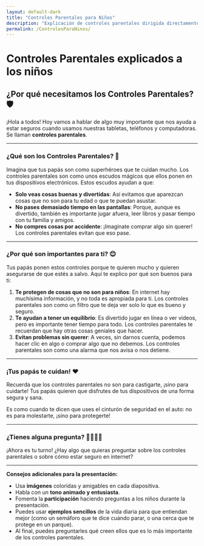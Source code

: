 ```yaml
---
layout: default-dark
title: "Controles Parentales para Niños"
description: "Explicación de controles parentales dirigida directamente a niños, con lenguaje sencillo y amigable"
permalink: /ControlesParaNinos/
---
```


# Controles Parentales explicados a los niños

## ¿Por qué necesitamos los Controles Parentales? 🛡️

¡Hola a todos! Hoy vamos a hablar de algo muy importante que nos ayuda a estar seguros cuando usamos nuestras tabletas, teléfonos y computadoras. Se llaman **controles parentales**.

---

### ¿Qué son los Controles Parentales? 🤔

Imagina que tus papás son como superhéroes que te cuidan mucho. Los controles parentales son como unos escudos mágicos que ellos ponen en tus dispositivos electrónicos. Estos escudos ayudan a que:

* **Solo veas cosas buenas y divertidas**: Así evitamos que aparezcan cosas que no son para tu edad o que te puedan asustar.
* **No pases demasiado tiempo en las pantallas**: Porque, aunque es divertido, también es importante jugar afuera, leer libros y pasar tiempo con tu familia y amigos.
* **No compres cosas por accidente**: ¡Imagínate comprar algo sin querer! Los controles parentales evitan que eso pase.

---

### ¿Por qué son importantes para ti? 😊

Tus papás ponen estos controles porque te quieren mucho y quieren asegurarse de que estés a salvo. Aquí te explico por qué son buenos para ti:

1.  **Te protegen de cosas que no son para niños**: En internet hay muchísima información, y no toda es apropiada para ti. Los controles parentales son como un filtro que te deja ver solo lo que es bueno y seguro.
2.  **Te ayudan a tener un equilibrio**: Es divertido jugar en línea o ver videos, pero es importante tener tiempo para todo. Los controles parentales te recuerdan que hay otras cosas geniales que hacer.
3.  **Evitan problemas sin querer**: A veces, sin darnos cuenta, podemos hacer clic en algo o comprar algo que no debemos. Los controles parentales son como una alarma que nos avisa o nos detiene.

---

### ¡Tus papás te cuidan! ❤️

Recuerda que los controles parentales no son para castigarte, ¡sino para cuidarte! Tus papás quieren que disfrutes de tus dispositivos de una forma segura y sana.

Es como cuando te dicen que uses el cinturón de seguridad en el auto: no es para molestarte, ¡sino para protegerte!

---

### ¿Tienes alguna pregunta? 🙋‍♀️🙋‍♂️

¡Ahora es tu turno! ¿Hay algo que quieras preguntar sobre los controles parentales o sobre cómo estar seguro en internet?

---

**Consejos adicionales para la presentación:**

* Usa **imágenes** coloridas y amigables en cada diapositiva.
* Habla con un **tono animado y entusiasta**.
* Fomenta la **participación** haciendo preguntas a los niños durante la presentación.
* Puedes usar **ejemplos sencillos** de la vida diaria para que entiendan mejor (como un semáforo que te dice cuándo parar, o una cerca que te protege en un parque).
* Al final, puedes preguntarles qué creen ellos que es lo más importante de los controles parentales.
